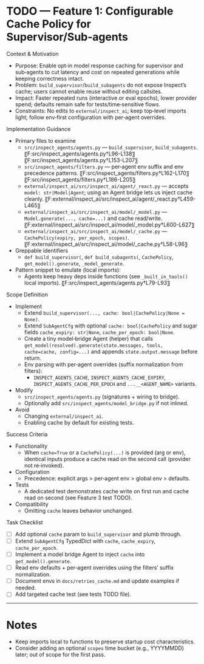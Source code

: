 # TODO — Feature 1: Configurable Cache Policy for Supervisor/Sub‑agents

Context & Motivation
- Purpose: Enable opt‑in model response caching for supervisor and sub‑agents to cut latency and cost on repeated generations while keeping correctness intact.
- Problem: `build_supervisor`/`build_subagents` do not expose Inspect’s cache; users cannot enable reuse without editing callsites.
- Impact: Faster repeated runs (interactive or eval epochs), lower provider spend; defaults remain safe for tests/time‑sensitive flows.
- Constraints: No edits to `external/inspect_ai`; keep top‑level imports light; follow env‑first configuration with per‑agent overrides.

Implementation Guidance
- Primary files to examine
  - `src/inspect_agents/agents.py` — `build_supervisor`, `build_subagents`. 〖F:src/inspect_agents/agents.py†L96-L138〗 〖F:src/inspect_agents/agents.py†L153-L207〗
  - `src/inspect_agents/filters.py` — per‑agent env suffix and env precedence patterns. 〖F:src/inspect_agents/filters.py†L162-L170〗 〖F:src/inspect_agents/filters.py†L186-L205〗
  - `external/inspect_ai/src/inspect_ai/agent/_react.py` — accepts `model: str|Model|Agent`; using an Agent bridge lets us inject cache cleanly. 〖F:external/inspect_ai/src/inspect_ai/agent/_react.py†L459-L465〗
  - `external/inspect_ai/src/inspect_ai/model/_model.py` — `Model.generate(..., cache=...)` and cache read/write. 〖F:external/inspect_ai/src/inspect_ai/model/_model.py†L600-L627〗
  - `external/inspect_ai/src/inspect_ai/model/_cache.py` — `CachePolicy(expiry, per_epoch, scopes)`. 〖F:external/inspect_ai/src/inspect_ai/model/_cache.py†L58-L96〗
- Greppable identifiers
  - `def build_supervisor(`, `def build_subagents(`, `CachePolicy`, `get_model().generate`, `_model_generate`.
- Pattern snippet to emulate (local imports):
  - Agents keep heavy deps inside functions (see `_built_in_tools()` local imports). 〖F:src/inspect_agents/agents.py†L79-L93〗

Scope Definition
- Implement
  - Extend `build_supervisor(..., cache: bool|CachePolicy|None = None)`.
  - Extend `SubAgentCfg` with optional `cache: bool|CachePolicy` and sugar fields `cache_expiry: str|None`, `cache_per_epoch: bool|None`.
  - Create a tiny model‑bridge Agent (helper) that calls `get_model(resolved).generate(state.messages, tools, cache=cache, config=...)` and appends `state.output.message` before return.
  - Env parsing with per‑agent overrides (suffix normalization from filters):
    - `INSPECT_AGENTS_CACHE`, `INSPECT_AGENTS_CACHE_EXPIRY`, `INSPECT_AGENTS_CACHE_PER_EPOCH` and `...__<AGENT_NAME>` variants.
- Modify
  - `src/inspect_agents/agents.py` (signatures + wiring to bridge).
  - Optionally add `src/inspect_agents/model_bridge.py` if not inlined.
- Avoid
  - Changing `external/inspect_ai`.
  - Enabling cache by default for existing tests.

Success Criteria
- Functionality
  - When `cache=True` or a `CachePolicy(...)` is provided (arg or env), identical inputs produce a cache read on the second call (provider not re‑invoked).
- Configuration
  - Precedence: explicit args > per‑agent env > global env > defaults.
- Tests
  - A dedicated test demonstrates cache write on first run and cache read on second (see Feature 3 test TODO).
- Compatibility
  - Omitting `cache` leaves behavior unchanged.

Task Checklist
- [ ] Add optional `cache` param to `build_supervisor` and plumb through.
- [ ] Extend `SubAgentCfg` TypedDict with `cache`, `cache_expiry`, `cache_per_epoch`.
- [ ] Implement a model bridge Agent to inject `cache` into `get_model().generate`.
- [ ] Read env defaults + per‑agent overrides using the filters’ suffix normalization.
- [ ] Document envs in `docs/retries_cache.md` and update examples if needed.
- [ ] Add targeted cache test (see tests TODO file).

---

# Notes
- Keep imports local to functions to preserve startup cost characteristics.
- Consider adding an optional `scopes` time bucket (e.g., YYYYMMDD) later; out of scope for the first pass.
